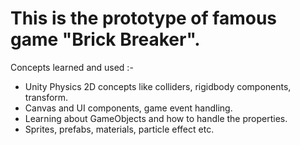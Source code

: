 # This is the prototype of famous game "Brick Breaker".
Concepts learned and used :-
* Unity Physics 2D concepts like colliders, rigidbody components, transform.
* Canvas and UI components, game event handling.
* Learning about GameObjects and how to handle the properties.
* Sprites, prefabs, materials, particle effect etc.
